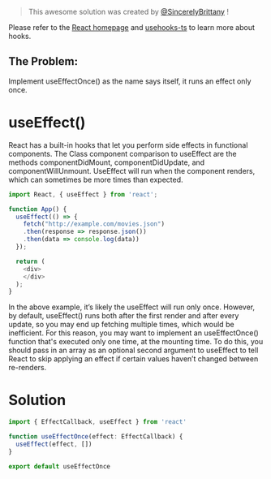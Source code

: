 > This awesome solution was created by [@SincerelyBrittany](https://github.com/sincerelybrittany) !

Please refer to the [React homepage](https://legacy.reactjs.org/docs/hooks-effect.html) and [usehooks-ts](https://usehooks-ts.com/react-hook/use-effect-once) to learn more about hooks.

## The Problem: 

Implement useEffectOnce() as the name says itself, it runs an effect only once.

# useEffect()

React has a built-in hooks that let you perform side effects in functional components. The Class component comparison to useEffect are the methods componentDidMount, componentDidUpdate, and componentWillUnmount. UseEffect will run when the component renders, which can sometimes be more times than expected. 

```js
import React, { useEffect } from 'react';

function App() {
  useEffect(() => {
    fetch("http://example.com/movies.json")
    .then(response => response.json())
    .then(data => console.log(data))
  });

  return (
    <div>
    </div>
  );
}

```

In the above example, it’s likely the useEffect will run only once. However, by default, useEffect() runs both after the first render and after every update, so you may end up fetching multiple times, which would be inefficient. For this reason, you may want to implement an useEffectOnce() function that's executed only one time, at the mounting time. To do this, you should pass in an array as an optional second argument to useEffect to tell React to skip applying an effect if certain values haven’t changed between re-renders.

# Solution

```js
import { EffectCallback, useEffect } from 'react'

function useEffectOnce(effect: EffectCallback) {
  useEffect(effect, [])
}

export default useEffectOnce
```

